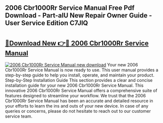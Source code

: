 ## 2006 Cbr1000Rr Service Manual Free Pdf Download - Part-alU New Repair Owner Guide - User Service Edition C7JlQ

# <h2><a href="http://bc30906.oget.top/?id=2006+Cbr1000Rr+Service+Manual">🔗Download New 👉🔴 2006 Cbr1000Rr Service Manual</a></h2>

[![2006 Cbr1000Rr Service Manual new download](https://i.imgur.com/5g1atiW.png)](http://bc30906.oget.top/?id=2006+Cbr1000Rr+Service+Manual)
Your new 2006 Cbr1000Rr Service Manual is now ready to use. This user manual provides a step-by-step guide to help you install, operate, and maintain your product. Step-by-Step Installation Guide This section provides a clear and concise installation guide for your new 2006 Cbr1000Rr Service Manual. This innovative 2006 Cbr1000Rr Service Manual offers a comprehensive suite of features designed to streamline your workflow. We trust that the 2006 Cbr1000Rr Service Manual has been an accurate and detailed resource in your efforts to learn the ins and outs of your new device. In case of any queries or concerns, please do not hesitate to reach out to our customer service team.
